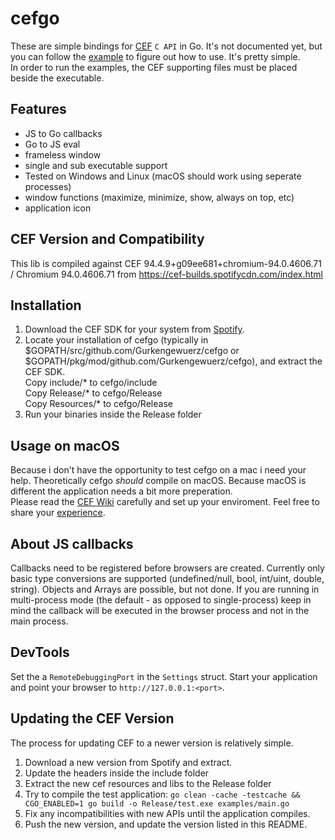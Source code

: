 # cefgo
These are simple bindings for [CEF](https://bitbucket.org/chromiumembedded/cef/src/master/) `C API` in Go.
It's not documented yet, but you can follow the [example](examples/main.go) to figure out how to use. It's pretty simple.  
In order to run the examples, the CEF supporting files must be placed beside the executable.

## Features
- JS to Go callbacks
- Go to JS eval
- frameless window
- single and sub executable support
- Tested on Windows and Linux (macOS should work using seperate processes)
- window functions (maximize, minimize, show, always on top, etc)
- application icon

## CEF Version and Compatibility
This lib is compiled against CEF 94.4.9+g09ee681+chromium-94.0.4606.71 / Chromium 94.0.4606.71 from https://cef-builds.spotifycdn.com/index.html

## Installation
1. Download the CEF SDK for your system from [Spotify](https://cef-builds.spotifycdn.com/index.html).
2. Locate your installation of cefgo (typically in $GOPATH/src/github.com/Gurkengewuerz/cefgo or $GOPATH/pkg/mod/github.com/Gurkengewuerz/cefgo), and extract the CEF SDK.  
    Copy include/* to cefgo/include  
    Copy Release/* to cefgo/Release  
    Copy Resources/* to cefgo/Release  
3. Run your binaries inside the Release folder

## Usage on macOS
Because i don't have the opportunity to test cefgo on a mac i need your help. Theoretically cefgo _should_ compile on macOS. Because macOS is different the application needs a bit more preperation.  
Please read the [CEF Wiki](https://bitbucket.org/chromiumembedded/cef/wiki/GeneralUsage#markdown-header-macos) carefully and set up your enviroment. Feel free to share your [experience](https://github.com/Gurkengewuerz/cefgo/issues/4).

## About JS callbacks
Callbacks need to be registered before browsers are created. Currently only basic type conversions are supported (undefined/null, bool, int/uint, double, string).
Objects and Arrays are possible, but not done. If you are running in multi-process mode (the default - as opposed to single-process) keep in mind the callback will be executed in the browser process and not in the main process.

## DevTools
Set the a `RemoteDebuggingPort` in the `Settings` struct. Start your application and point your browser to `http://127.0.0.1:<port>`.
## Updating the CEF Version
The process for updating CEF to a newer version is relatively simple.
1. Download a new version from Spotify and extract.
2. Update the headers inside the include folder
3. Extract the new cef resources and libs to the Release folder
4. Try to compile the test application: ``go clean -cache -testcache && CGO_ENABLED=1 go build -o Release/test.exe examples/main.go``
5. Fix any incompatibilities with new APIs until the application compiles.
6. Push the new version, and update the version listed in this README.
